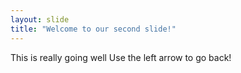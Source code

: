 ```yaml
---
layout: slide
title: "Welcome to our second slide!"
---
```

This is really going well
Use the left arrow to go back!
